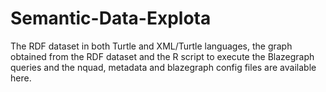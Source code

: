 # Semantic-Data-Explota
The RDF dataset in both Turtle and XML/Turtle languages, the graph obtained from the RDF dataset and the R script to execute the Blazegraph queries and the nquad, metadata and blazegraph config files are available here. 
